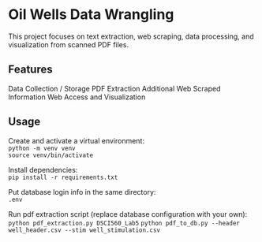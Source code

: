 # Oil Wells Data Wrangling

This project focuses on text extraction, web scraping, data processing, and visualization from scanned PDF files.

## Features
Data Collection / Storage
PDF Extraction
Additional Web Scraped Information
Web Access and Visualization

## Usage

Create and activate a virtual environment:  
`python -m venv venv`  
`source venv/bin/activate`  

Install dependencies:  
`pip install -r requirements.txt`  

Put database login info in the same directory:  
`.env`  

Run pdf extraction script (replace database configuration with your own):  
`python pdf_extraction.py DSCI560_Lab5`
`python pdf_to_db.py --header well_header.csv --stim well_stimulation.csv`
